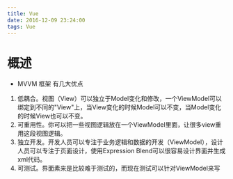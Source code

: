 ```yaml
---
title: Vue
date: 2016-12-09 23:24:00
tags: Vue
---
```


# 概述
+ MVVM 框架 有几大优点
1. 低耦合。视图（View）可以独立于Model变化和修改，一个ViewModel可以绑定到不同的"View"上，当View变化的时候Model可以不变，当Model变化的时候View也可以不变。
2. 可重用性。你可以把一些视图逻辑放在一个ViewModel里面，让很多view重用这段视图逻辑。
3. 独立开发。开发人员可以专注于业务逻辑和数据的开发（ViewModel），设计人员可以专注于页面设计，使用Expression Blend可以很容易设计界面并生成xml代码。
4. 可测试。界面素来是比较难于测试的，而现在测试可以针对ViewModel来写

## 
